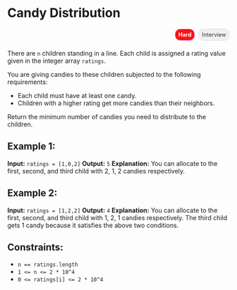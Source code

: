 # Candy Distribution


<div style="display: flex; justify-content: flex-end;align-items: center; gap: 0.5rem; margin-bottom: 20px;">
    <span 
        style="
            background-color: #ff1110;
            color: #fff;
            font-size: 0.9em;
            border: 1px solid #ffa1f0;
            padding: 5px 7px;
            border-radius: 12px;
            text-align: center;
            font-weight: bold;
        ">Hard</span>  
    <span
        style="
            background-color: #f2f0f0;
            color: #333;
            font-size: 0.9em;
            border: 1px solid #ddd;
            padding: 5px 7px;
            border-radius: 12px;
            text-align: center;
        ">Interview</span>
</div>


There are `n` children standing in a line. Each child is assigned a rating value given in the integer array `ratings`.

You are giving candies to these children subjected to the following requirements:

- Each child must have at least one candy.
- Children with a higher rating get more candies than their neighbors.

Return the minimum number of candies you need to distribute to the children.

## Example 1:

**Input:** `ratings = [1,0,2]`
**Output:** `5`
**Explanation:** You can allocate to the first, second, and third child with 2, 1, 2 candies respectively.

## Example 2:

**Input:** `ratings = [1,2,2]`
**Output:** `4`
**Explanation:** You can allocate to the first, second, and third child with 1, 2, 1 candies respectively. The third child gets 1 candy because it satisfies the above two conditions.

## Constraints:

- `n == ratings.length`
- `1 <= n <= 2 * 10^4`
- `0 <= ratings[i] <= 2 * 10^4`
